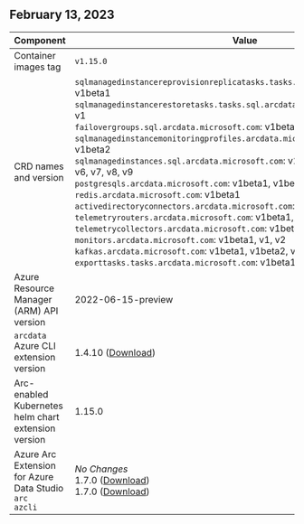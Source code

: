 ## February 13, 2023
|Component|Value|
|-----------|-----------|
|Container images tag |`v1.15.0`|
|CRD names and version|`sqlmanagedinstancereprovisionreplicatasks.tasks.sql.arcdata.microsoft.com`: v1beta1<br/>`sqlmanagedinstancerestoretasks.tasks.sql.arcdata.microsoft.com`: v1beta1, v1<br/>`failovergroups.sql.arcdata.microsoft.com`: v1beta1, v1beta2, v1, v2<br/>`sqlmanagedinstancemonitoringprofiles.arcdata.microsoft.com`: v1beta1, v1beta2<br/>`sqlmanagedinstances.sql.arcdata.microsoft.com`: v1beta1, v1, v2, v3, v4, v5, v6, v7, v8, v9<br/>`postgresqls.arcdata.microsoft.com`: v1beta1, v1beta2, v1beta3, v1beta4<br/>`redis.arcdata.microsoft.com`: v1beta1<br/>`activedirectoryconnectors.arcdata.microsoft.com`: v1beta1, v1beta2, v1<br/>`telemetryrouters.arcdata.microsoft.com`: v1beta1, v1beta2, v1beta3, v1beta4<br/>`telemetrycollectors.arcdata.microsoft.com`: v1beta1, v1beta2, v1beta3<br/>`monitors.arcdata.microsoft.com`: v1beta1, v1, v2<br/>`kafkas.arcdata.microsoft.com`: v1beta1, v1beta2, v1beta3<br/>`exporttasks.tasks.arcdata.microsoft.com`: v1beta1, v1, v2
|Azure Resource Manager (ARM) API version|2022-06-15-preview|
|`arcdata` Azure CLI extension version|1.4.10 ([Download](https://aka.ms/az-cli-arcdata-ext))|
|Arc-enabled Kubernetes helm chart extension version|1.15.0|
|Azure Arc Extension for Azure Data Studio<br/>`arc`<br/>`azcli`|*No Changes*<br/>1.7.0 ([Download](https://aka.ms/ads-arcdata-ext))</br>1.7.0 ([Download](https://aka.ms/ads-azcli-ext))|
